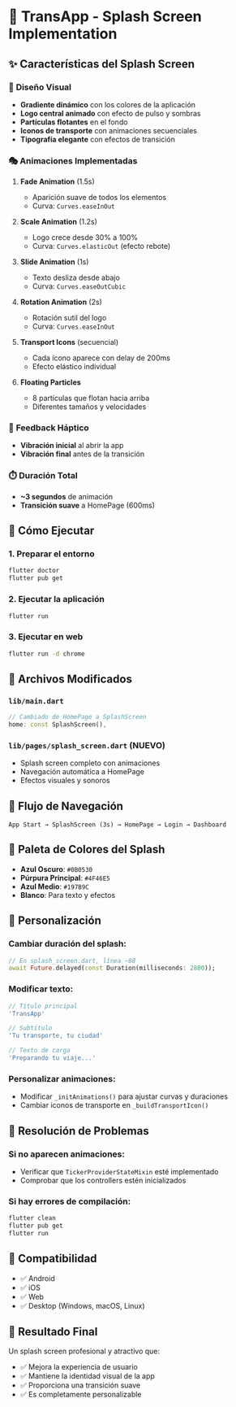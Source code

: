 # 🚌 TransApp - Splash Screen Implementation

## ✨ Características del Splash Screen

### 🎨 **Diseño Visual**
- **Gradiente dinámico** con los colores de la aplicación
- **Logo central animado** con efecto de pulso y sombras
- **Partículas flotantes** en el fondo
- **Iconos de transporte** con animaciones secuenciales
- **Tipografía elegante** con efectos de transición

### 🎭 **Animaciones Implementadas**

1. **Fade Animation** (1.5s)
   - Aparición suave de todos los elementos
   - Curva: `Curves.easeInOut`

2. **Scale Animation** (1.2s)
   - Logo crece desde 30% a 100%
   - Curva: `Curves.elasticOut` (efecto rebote)

3. **Slide Animation** (1s)
   - Texto desliza desde abajo
   - Curva: `Curves.easeOutCubic`

4. **Rotation Animation** (2s)
   - Rotación sutil del logo
   - Curva: `Curves.easeInOut`

5. **Transport Icons** (secuencial)
   - Cada ícono aparece con delay de 200ms
   - Efecto elástico individual

6. **Floating Particles**
   - 8 partículas que flotan hacia arriba
   - Diferentes tamaños y velocidades

### 📱 **Feedback Háptico**
- **Vibración inicial** al abrir la app
- **Vibración final** antes de la transición

### ⏱️ **Duración Total**
- **~3 segundos** de animación
- **Transición suave** a HomePage (600ms)

## 🚀 **Cómo Ejecutar**

### 1. Preparar el entorno
```bash
flutter doctor
flutter pub get
```

### 2. Ejecutar la aplicación
```bash
flutter run
```

### 3. Ejecutar en web
```bash
flutter run -d chrome
```

## 📁 **Archivos Modificados**

### `lib/main.dart`
```dart
// Cambiado de HomePage a SplashScreen
home: const SplashScreen(),
```

### `lib/pages/splash_screen.dart` (NUEVO)
- Splash screen completo con animaciones
- Navegación automática a HomePage
- Efectos visuales y sonoros

## 🎯 **Flujo de Navegación**

```
App Start → SplashScreen (3s) → HomePage → Login → Dashboard
```

## 🎨 **Paleta de Colores del Splash**

- **Azul Oscuro**: `#0B0530`
- **Púrpura Principal**: `#4F46E5`
- **Azul Medio**: `#197B9C`
- **Blanco**: Para texto y efectos

## 🔧 **Personalización**

### Cambiar duración del splash:
```dart
// En splash_screen.dart, línea ~88
await Future.delayed(const Duration(milliseconds: 2800));
```

### Modificar texto:
```dart
// Título principal
'TransApp'

// Subtítulo
'Tu transporte, tu ciudad'

// Texto de carga
'Preparando tu viaje...'
```

### Personalizar animaciones:
- Modificar `_initAnimations()` para ajustar curvas y duraciones
- Cambiar iconos de transporte en `_buildTransportIcon()`

## 🐛 **Resolución de Problemas**

### Si no aparecen animaciones:
- Verificar que `TickerProviderStateMixin` esté implementado
- Comprobar que los controllers estén inicializados

### Si hay errores de compilación:
```bash
flutter clean
flutter pub get
flutter run
```

## 📱 **Compatibilidad**
- ✅ Android
- ✅ iOS  
- ✅ Web
- ✅ Desktop (Windows, macOS, Linux)

## 🎉 **Resultado Final**
Un splash screen profesional y atractivo que:
- ✅ Mejora la experiencia de usuario
- ✅ Mantiene la identidad visual de la app
- ✅ Proporciona una transición suave
- ✅ Es completamente personalizable
